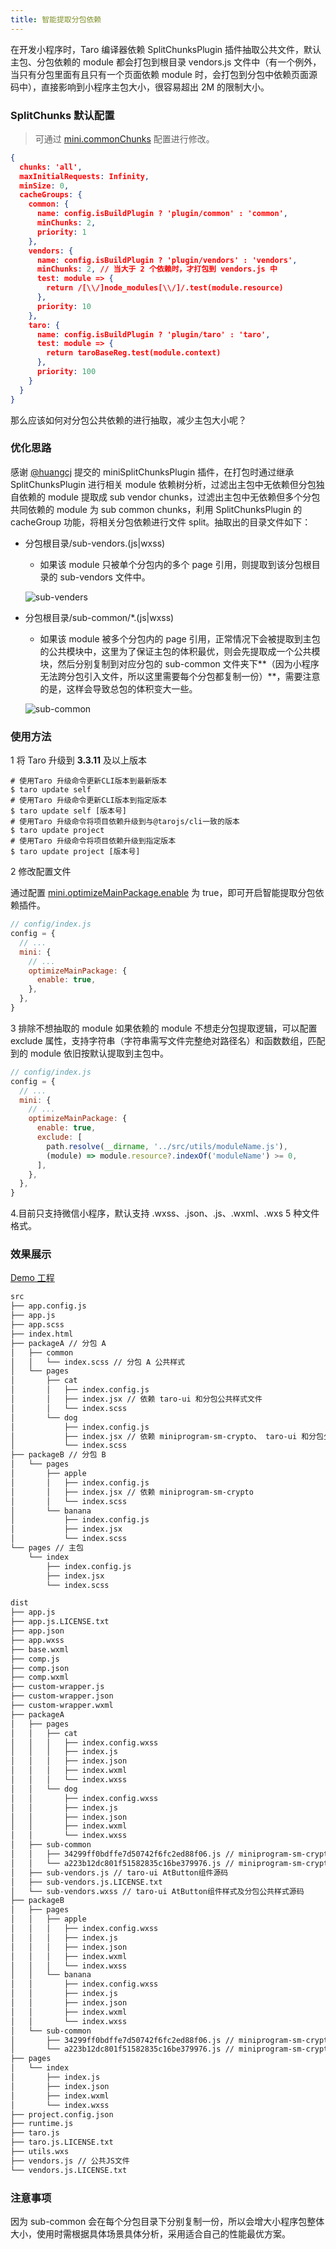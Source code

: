 ```yaml
---
title: 智能提取分包依赖
---
```


在开发小程序时，Taro 编译器依赖 SplitChunksPlugin 插件抽取公共文件，默认主包、分包依赖的 module 都会打包到根目录 vendors.js 文件中（有一个例外，当只有分包里面有且只有一个页面依赖 module 时，会打包到分包中依赖页面源码中），直接影响到小程序主包大小，很容易超出 2M 的限制大小。

### SplitChunks 默认配置

> 可通过 [mini.commonChunks](/docs/config-detail#minicommonchunks) 配置进行修改。

```json title="SplitChunks 默认配置"
{
  chunks: 'all',
  maxInitialRequests: Infinity,
  minSize: 0,
  cacheGroups: {
    common: {
      name: config.isBuildPlugin ? 'plugin/common' : 'common',
      minChunks: 2,
      priority: 1
    },
    vendors: {
      name: config.isBuildPlugin ? 'plugin/vendors' : 'vendors',
      minChunks: 2, // 当大于 2 个依赖时，才打包到 vendors.js 中
      test: module => {
        return /[\\/]node_modules[\\/]/.test(module.resource)
      },
      priority: 10
    },
    taro: {
      name: config.isBuildPlugin ? 'plugin/taro' : 'taro',
      test: module => {
        return taroBaseReg.test(module.context)
      },
      priority: 100
    }
  }
}
```

那么应该如何对分包公共依赖的进行抽取，减少主包大小呢？

### 优化思路

感谢 [@huangcj](https://github.com/huangcj99) 提交的 miniSplitChunksPlugin 插件，在打包时通过继承 SplitChunksPlugin 进行相关 module 依赖树分析，过滤出主包中无依赖但分包独自依赖的 module 提取成 sub vendor chunks，过滤出主包中无依赖但多个分包共同依赖的 module 为 sub common chunks，利用 SplitChunksPlugin 的 cacheGroup 功能，将相关分包依赖进行文件 split。抽取出的目录文件如下：

- 分包根目录/sub-vendors.(js|wxss)

  - 如果该 module 只被单个分包内的多个 page 引用，则提取到该分包根目录的 sub-vendors 文件中。

  ![sub-venders](https://img13.360buyimg.com/imagetools/jfs/t1/205404/34/21044/222198/6256e36cE62a6c078/93671ab13f3df367.png)

- 分包根目录/sub-common/\*.(js|wxss)

  - 如果该 module 被多个分包内的 page 引用，正常情况下会被提取到主包的公共模块中，这里为了保证主包的体积最优，则会先提取成一个公共模块，然后分别复制到对应分包的 sub-common 文件夹下**（因为小程序无法跨分包引入文件，所以这里需要每个分包都复制一份）**，需要注意的是，这样会导致总包的体积变大一些。

  ![sub-common](https://img12.360buyimg.com/imagetools/jfs/t1/136245/21/26437/256225/6256e36dE6a1c438f/43dfcf54cf443ca0.png)

### 使用方法

1 将 Taro 升级到 **3.3.11** 及以上版本

```shell title="升级版本"
# 使用Taro 升级命令更新CLI版本到最新版本
$ taro update self 
# 使用Taro 升级命令更新CLI版本到指定版本
$ taro update self [版本号]
# 使用Taro 升级命令将项目依赖升级到与@tarojs/cli一致的版本
$ taro update project
# 使用Taro 升级命令将项目依赖升级到指定版本
$ taro update project [版本号]
```

2 修改配置文件

通过配置 [mini.optimizeMainPackage.enable](/docs/config-detail#minioptimizemainpackage) 为 true，即可开启智能提取分包依赖插件。

```js title="开启智能提取分包依赖"
// config/index.js
config = {
  // ...
  mini: {
    // ...
    optimizeMainPackage: {
      enable: true,
    },
  },
}
```

3 排除不想抽取的 module
如果依赖的 module 不想走分包提取逻辑，可以配置 exclude 属性，支持字符串（字符串需写文件完整绝对路径名）和函数数组，匹配到的 module 依旧按默认提取到主包中。

```js title="开启智能提取分包依赖"
// config/index.js
config = {
  // ...
  mini: {
    // ...
    optimizeMainPackage: {
      enable: true,
      exclude: [
        path.resolve(__dirname, '../src/utils/moduleName.js'),
        (module) => module.resource?.indexOf('moduleName') >= 0,
      ],
    },
  },
}
```

4.目前只支持微信小程序，默认支持 .wxss、.json、.js、.wxml、.wxs 5 种文件格式。

### 效果展示

[Demo 工程](https://github.com/NervJS/taro/tree/feat/webpack5/examples/mini-split-chunks-plugin)

```bash title="源文件工程目录"
src
├── app.config.js
├── app.js
├── app.scss
├── index.html
├── packageA // 分包 A
│   ├── common
│   │   └── index.scss // 分包 A 公共样式
│   └── pages
│       ├── cat
│       │   ├── index.config.js
│       │   ├── index.jsx // 依赖 taro-ui 和分包公共样式文件
│       │   └── index.scss
│       └── dog
│           ├── index.config.js
│           ├── index.jsx // 依赖 miniprogram-sm-crypto、 taro-ui 和分包公共样式文件
│           └── index.scss
├── packageB // 分包 B
│   └── pages
│       ├── apple
│       │   ├── index.config.js
│       │   ├── index.jsx // 依赖 miniprogram-sm-crypto
│       │   └── index.scss
│       └── banana
│           ├── index.config.js
│           ├── index.jsx
│           └── index.scss
└── pages // 主包
    └── index
        ├── index.config.js
        ├── index.jsx
        └── index.scss
```

```bash title="输出工程目录"
dist
├── app.js
├── app.js.LICENSE.txt
├── app.json
├── app.wxss
├── base.wxml
├── comp.js
├── comp.json
├── comp.wxml
├── custom-wrapper.js
├── custom-wrapper.json
├── custom-wrapper.wxml
├── packageA
│   ├── pages
│   │   ├── cat
│   │   │   ├── index.config.wxss
│   │   │   ├── index.js
│   │   │   ├── index.json
│   │   │   ├── index.wxml
│   │   │   └── index.wxss
│   │   └── dog
│   │       ├── index.config.wxss
│   │       ├── index.js
│   │       ├── index.json
│   │       ├── index.wxml
│   │       └── index.wxss
│   ├── sub-common
│   │   ├── 34299ff0bdffe7d50742f6fc2ed88f06.js // miniprogram-sm-crypto 依赖模块 jsbn 源码
│   │   └── a223b12dc801f51582835c16be379976.js // miniprogram-sm-crypto 源码
│   ├── sub-vendors.js // taro-ui AtButton组件源码
│   ├── sub-vendors.js.LICENSE.txt
│   └── sub-vendors.wxss // taro-ui AtButton组件样式及分包公共样式源码
├── packageB
│   ├── pages
│   │   ├── apple
│   │   │   ├── index.config.wxss
│   │   │   ├── index.js
│   │   │   ├── index.json
│   │   │   ├── index.wxml
│   │   │   └── index.wxss
│   │   └── banana
│   │       ├── index.config.wxss
│   │       ├── index.js
│   │       ├── index.json
│   │       ├── index.wxml
│   │       └── index.wxss
│   └── sub-common
│       ├── 34299ff0bdffe7d50742f6fc2ed88f06.js // miniprogram-sm-crypto 依赖模块 jsbn 源码
│       └── a223b12dc801f51582835c16be379976.js // miniprogram-sm-crypto 源码
├── pages
│   └── index
│       ├── index.js
│       ├── index.json
│       ├── index.wxml
│       └── index.wxss
├── project.config.json
├── runtime.js
├── taro.js
├── taro.js.LICENSE.txt
├── utils.wxs
├── vendors.js // 公共JS文件
└── vendors.js.LICENSE.txt
```

### 注意事项

因为 sub-common 会在每个分包目录下分别复制一份，所以会增大小程序包整体大小，使用时需根据具体场景具体分析，采用适合自己的性能最优方案。
